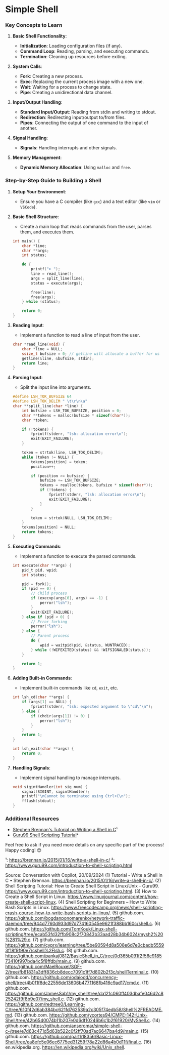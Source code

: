 # Simple Shell

### Key Concepts to Learn

1. **Basic Shell Functionality**:
   - **Initialization**: Loading configuration files (if any).
   - **Command Loop**: Reading, parsing, and executing commands.
   - **Termination**: Cleaning up resources before exiting.

2. **System Calls**:
   - **Fork**: Creating a new process.
   - **Exec**: Replacing the current process image with a new one.
   - **Wait**: Waiting for a process to change state.
   - **Pipe**: Creating a unidirectional data channel.

3. **Input/Output Handling**:
   - **Standard Input/Output**: Reading from stdin and writing to stdout.
   - **Redirection**: Redirecting input/output to/from files.
   - **Pipes**: Connecting the output of one command to the input of another.

4. **Signal Handling**:
   - **Signals**: Handling interrupts and other signals.

5. **Memory Management**:
   - **Dynamic Memory Allocation**: Using `malloc` and `free`.

### Step-by-Step Guide to Building a Shell

1. **Setup Your Environment**:
   - Ensure you have a C compiler (like `gcc`) and a text editor (like `vim` or `VSCode`).

2. **Basic Shell Structure**:
   - Create a main loop that reads commands from the user, parses them, and executes them.
   ```c
   int main() {
       char *line;
       char **args;
       int status;

       do {
           printf("> ");
           line = read_line();
           args = split_line(line);
           status = execute(args);

           free(line);
           free(args);
       } while (status);

       return 0;
   }
   ```

3. **Reading Input**:
   - Implement a function to read a line of input from the user.
   ```c
   char *read_line(void) {
       char *line = NULL;
       ssize_t bufsize = 0; // getline will allocate a buffer for us
       getline(&line, &bufsize, stdin);
       return line;
   }
   ```

4. **Parsing Input**:
   - Split the input line into arguments.
   ```c
   #define LSH_TOK_BUFSIZE 64
   #define LSH_TOK_DELIM " \t\r\n\a"
   char **split_line(char *line) {
       int bufsize = LSH_TOK_BUFSIZE, position = 0;
       char **tokens = malloc(bufsize * sizeof(char*));
       char *token;

       if (!tokens) {
           fprintf(stderr, "lsh: allocation error\n");
           exit(EXIT_FAILURE);
       }

       token = strtok(line, LSH_TOK_DELIM);
       while (token != NULL) {
           tokens[position] = token;
           position++;

           if (position >= bufsize) {
               bufsize += LSH_TOK_BUFSIZE;
               tokens = realloc(tokens, bufsize * sizeof(char*));
               if (!tokens) {
                   fprintf(stderr, "lsh: allocation error\n");
                   exit(EXIT_FAILURE);
               }
           }

           token = strtok(NULL, LSH_TOK_DELIM);
       }
       tokens[position] = NULL;
       return tokens;
   }
   ```

5. **Executing Commands**:
   - Implement a function to execute the parsed commands.
   ```c
   int execute(char **args) {
       pid_t pid, wpid;
       int status;

       pid = fork();
       if (pid == 0) {
           // Child process
           if (execvp(args[0], args) == -1) {
               perror("lsh");
           }
           exit(EXIT_FAILURE);
       } else if (pid < 0) {
           // Error forking
           perror("lsh");
       } else {
           // Parent process
           do {
               wpid = waitpid(pid, &status, WUNTRACED);
           } while (!WIFEXITED(status) && !WIFSIGNALED(status));
       }

       return 1;
   }
   ```

6. **Adding Built-in Commands**:
   - Implement built-in commands like `cd`, `exit`, etc.
   ```c
   int lsh_cd(char **args) {
       if (args[1] == NULL) {
           fprintf(stderr, "lsh: expected argument to \"cd\"\n");
       } else {
           if (chdir(args[1]) != 0) {
               perror("lsh");
           }
       }
       return 1;
   }

   int lsh_exit(char **args) {
       return 0;
   }
   ```

7. **Handling Signals**:
   - Implement signal handling to manage interrupts.
   ```c
   void sigintHandler(int sig_num) {
       signal(SIGINT, sigintHandler);
       printf("\nCannot be terminated using Ctrl+C\n");
       fflush(stdout);
   }
   ```

### Additional Resources

- [Stephen Brennan's Tutorial on Writing a Shell in C](https://brennan.io/2015/01/16/write-a-shell-in-c/)¹
- [Guru99 Shell Scripting Tutorial](https://www.guru99.com/introduction-to-shell-scripting.html)²

Feel free to ask if you need more details on any specific part of the process! Happy coding! 😊

¹: https://brennan.io/2015/01/16/write-a-shell-in-c/
²: https://www.guru99.com/introduction-to-shell-scripting.html

Source: Conversation with Copilot, 20/09/2024
(1) Tutorial - Write a Shell in C • Stephen Brennan. https://brennan.io/2015/01/16/write-a-shell-in-c/.
(2) Shell Scripting Tutorial: How to Create Shell Script in Linux/Unix - Guru99. https://www.guru99.com/introduction-to-shell-scripting.html.
(3) How to Create a Shell Script in Linux. https://www.linuxjournal.com/content/how-create-shell-script-linux.
(4) Shell Scripting for Beginners – How to Write Bash Scripts in Linux. https://www.freecodecamp.org/news/shell-scripting-crash-course-how-to-write-bash-scripts-in-linux/.
(5) github.com. https://github.com/bogdanponomarenko/network-traffic-daemon/tree/944d7760d933d97d774160545e9621f388bb160c/shell.c.
(6) github.com. https://github.com/TomKouk/Linux-shell-scripting/tree/ecab53fd32ffb908c2f70843b33aad28b34b6024/mysh2%20%281%29.c.
(7) github.com. https://github.com/cyprx/learning/tree/5be90594d8a508e6d7e0cbadb55593f18f9f90e7/cshell%2Flsh.c.
(8) github.com. https://github.com/pankaj0812/BasicShell_in_C/tree/0d365b091f2f56c918573410f997bda4c5f8ffdb/main.c.
(9) github.com. https://github.com/MaelRouxel/SGF-2/tree/fb81831a3dff836cb8decc7091c1ff7d802b2f3c/shellTerminal.c.
(10) github.com. https://github.com/odaiodd/concurrency-shell/tree/4b0f1f8dc22556de13606b4771168fb416c9ad17/cmd.c.
(11) github.com. https://github.com/JamesSab1/my_shell/tree/da121c060ff403dbafe046d2c825242f9f8b9e07/my_shell.c.
(12) github.com. https://github.com/redtree0/Learning-C/tree/610f42d6ab384bc621fd762539a2c305f74edb58/Shell%2FREADME.md.
(13) github.com. https://github.com/ycortes94/CMPE-142-Unix-Shell/tree/42b6540074b11b207e0d6df10246b6c1b2f61920/MyShell.c.
(14) github.com. https://github.com/anseromar/simple-shell-c-/tree/e7d63c471d5d63b522c0f2ff70ad7ac6647ba4d9/main.c.
(15) github.com. https://github.com/parth18356/Basic-Linux-Shell/tree/ea8efc5e06ec6775ed31259f78a22d86a4b0d11f/final.c.
(16) en.wikipedia.org. https://en.wikipedia.org/wiki/Unix_shell.

